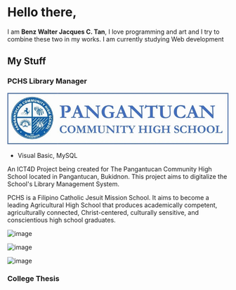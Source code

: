 # Hello there,
I am **Benz Walter Jacques C. Tan**, I love programming and art and I try to combine these two in my works. I am currently studying Web development

## My Stuff

### PCHS Library Manager

![alt text](https://github.com/bwjctan1999/bwjctan1999/blob/main/PCHS%20Library%20Manager/PCHS%20Logo-Name.png?raw=true)

- Visual Basic, MySQL

An ICT4D Project being created for The Pangantucan Community High School located in Pangantucan, Bukidnon. This project aims to digitalize the School's Library Management System.

PCHS is a Filipino Catholic Jesuit Mission School. It aims to become a leading Agricultural High School that produces academically competent, agriculturally connected, Christ-centered, culturally sensitive, and conscientious high school graduates.

![image](https://user-images.githubusercontent.com/55311935/180648174-3a14b54e-5b50-401f-a2e2-cf03978b6d92.png)

![image](https://user-images.githubusercontent.com/55311935/180648234-87391789-4de1-4fc9-93e8-3d5ff52e7529.png)

![image](https://user-images.githubusercontent.com/55311935/180648191-ae77f9d0-c865-4151-9c80-9f1bd6052172.png)


### College Thesis
